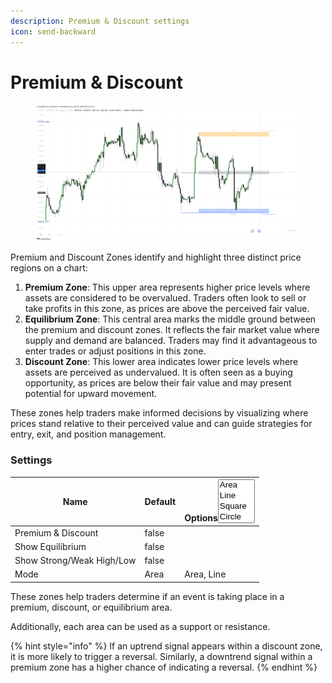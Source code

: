 ```yaml
---
description: Premium & Discount settings
icon: send-backward
---
```


# Premium & Discount

<figure><img src="../../.gitbook/assets/docs-pd-002.png" alt=""><figcaption></figcaption></figure>

Premium and Discount Zones identify and highlight three distinct price regions on a chart:

1. **Premium Zone**: This upper area represents higher price levels where assets are considered to be overvalued. Traders often look to sell or take profits in this zone, as prices are above the perceived fair value.
2. **Equilibrium Zone**: This central area marks the middle ground between the premium and discount zones. It reflects the fair market value where supply and demand are balanced. Traders may find it advantageous to enter trades or adjust positions in this zone.
3. **Discount Zone**: This lower area indicates lower price levels where assets are perceived as undervalued. It is often seen as a buying opportunity, as prices are below their fair value and may present potential for upward movement.

These zones help traders make informed decisions by visualizing where prices stand relative to their perceived value and can guide strategies for entry, exit, and position management.

### Settings

<table><thead><tr><th>Name</th><th>Default</th><th>Options<select multiple><option value="VCr45ehYrqxN" label="Area" color="blue"></option><option value="OsqWUc9HwEkO" label="Line" color="blue"></option><option value="3RsaEmBHrMG0" label="Square" color="blue"></option><option value="18pBT2E1KTDM" label="Circle" color="blue"></option><option value="eIqLzTftGA0L" label="Diamond" color="blue"></option><option value="5bgDmKiG6mfw" label="Cross" color="blue"></option><option value="MhfZUyiGXZ9g" label="xCross" color="blue"></option><option value="JOlgk7xSlREU" label="None" color="blue"></option></select></th></tr></thead><tbody><tr><td>Premium &#x26; Discount</td><td>false</td><td></td></tr><tr><td>Show Equilibrium</td><td>false</td><td></td></tr><tr><td>Show Strong/Weak High/Low </td><td>false</td><td></td></tr><tr><td>Mode</td><td>Area</td><td><span data-option="VCr45ehYrqxN">Area, </span><span data-option="OsqWUc9HwEkO">Line</span></td></tr></tbody></table>

These zones help traders determine if an event is taking place in a premium, discount, or equilibrium area.

Additionally, each area can be used as a support or resistance.

{% hint style="info" %}
If an uptrend signal appears within a discount zone, it is more likely to trigger a reversal. Similarly, a downtrend signal within a premium zone has a higher chance of indicating a reversal.
{% endhint %}

